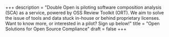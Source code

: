 +++
description = "Double Open is piloting software composition analysis (SCA) as a service, powered by OSS Review Toolkit (ORT). We aim to solve the issue of tools and data stuck in-house or behind proprietary licenses. Want to know more, or interested in a pilot? Sign up below!"
title = "Open Solutions for Open Source Compliance"
draft = false
+++
